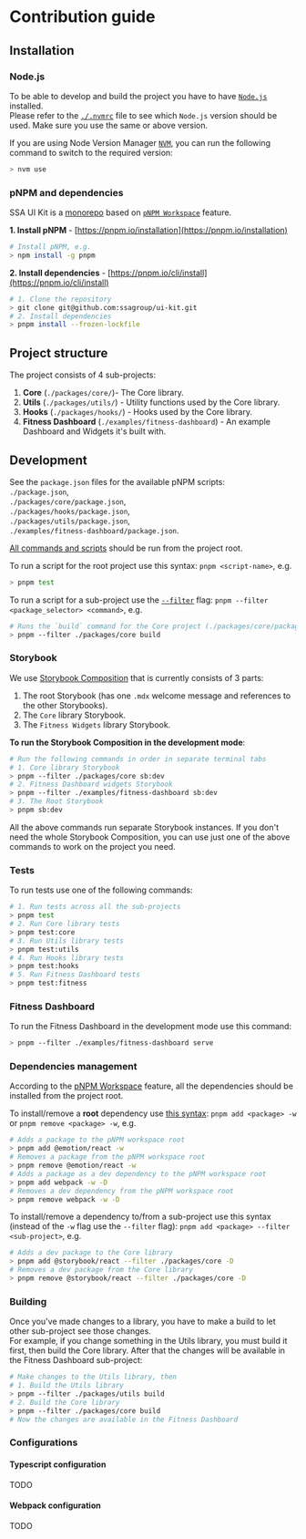 # Contribution guide

## Installation

### Node.js

To be able to develop and build the project you have to have [`Node.js`](https://nodejs.org/en) installed.  
Please refer to the [`./.nvmrc`](https://github.com/nvm-sh/nvm#nvmrc) file to see which `Node.js` version should be used. Make sure you use the same or above version.   

If you are using Node Version Manager [`NVM`](https://github.com/nvm-sh/nvm), you can run the following command to switch to the required version:
```bash
> nvm use
```

### pNPM and dependencies

SSA UI Kit is a [monorepo](https://en.wikipedia.org/wiki/Monorepo) based on [`pNPM Workspace`](https://pnpm.io/workspaces) feature.  

**1. Install pNPM** - [https://pnpm.io/installation](https://pnpm.io/installation)
```bash
# Install pNPM, e.g. 
> npm install -g pnpm
```

**2. Install dependencies** - [https://pnpm.io/cli/install](https://pnpm.io/cli/install)
```bash
# 1. Clone the repository
> git clone git@github.com:ssagroup/ui-kit.git
# 2. Install dependencies
> pnpm install --frozen-lockfile
```

## Project structure

The project consists of 4 sub-projects:
1. **Core** (`./packages/core/`)- The Core library.   
2. **Utils** (`./packages/utils/`) - Utility functions used by the Core library.  
3. **Hooks** (`./packages/hooks/`) - Hooks used by the Core library.  
4. **Fitness Dashboard** (`./examples/fitness-dashboard`) - An example Dashboard and Widgets it's built with.

## Development

See the `package.json` files for the available pNPM scripts:   
`./package.json`,   
`./packages/core/package.json`,   
`./packages/hooks/package.json`,   
`./packages/utils/package.json`,   
`./examples/fitness-dashboard/package.json`.    

<ins>All commands and scripts</ins> should be run from the project root.  

To run a script for the root project use this syntax: `pnpm <script-name>`, e.g.  
```bash
> pnpm test 
```

To run a script for a sub-project use the [`--filter`](https://pnpm.io/filtering) flag: `pnpm --filter <package_selector> <command>`, e.g.
```bash
# Runs the `build` command for the Core project (./packages/core/package.json)
> pnpm --filter ./packages/core build
```

### Storybook

We use [Storybook Composition](https://storybook.js.org/docs/react/sharing/storybook-composition) that is currently consists of 3 parts:  
1. The root Storybook (has one `.mdx` welcome message and references to the other Storybooks).  
2. The `Core` library Storybook.  
3. The `Fitness Widgets` library Storybook.  

**To run the Storybook Composition in the development mode**:  
``` bash
# Run the following commands in order in separate terminal tabs
# 1. Core library Storybook
> pnpm --filter ./packages/core sb:dev  
# 2. Fitness Dashboard widgets Storybook
> pnpm --filter ./examples/fitness-dashboard sb:dev
# 3. The Root Storybook
> pnpm sb:dev 
```

All the above commands run separate Storybook instances. If you don't need the whole Storybook Composition, you can use just one of the above commands to work on the project you need.  

### Tests

To run tests use one of the following commands:  
``` bash
# 1. Run tests across all the sub-projects
> pnpm test
# 2. Run Core library tests
> pnpm test:core
# 3. Run Utils library tests
> pnpm test:utils
# 4. Run Hooks library tests
> pnpm test:hooks
# 5. Run Fitness Dashboard tests
> pnpm test:fitness
```

### Fitness Dashboard

To run the Fitness Dashboard in the development mode use this command:  
```bash
> pnpm --filter ./examples/fitness-dashboard serve
```

### Dependencies management

According to the [pNPM Workspace](https://pnpm.io/workspaces) feature, all the dependencies should be installed from the project root.   

To install/remove a **root** dependency use [this syntax](https://pnpm.io/pnpm-cli#-w---workspace-root): `pnpm add <package> -w` or `pnpm remove <package> -w`, e.g.   
``` bash
# Adds a package to the pNPM workspace root
> pnpm add @emotion/react -w
# Removes a package from the pNPM workspace root
> pnpm remove @emotion/react -w
# Adds a package as a dev dependency to the pNPM workspace root
> pnpm add webpack -w -D
# Removes a dev dependency from the pNPM workspace root
> pnpm remove webpack -w -D
```

To install/remove a dependency to/from a sub-project use this syntax (instead of the `-w` flag use the `--filter` flag): `pnpm add <package> --filter <sub-project>`, e.g.  

``` bash
# Adds a dev package to the Core library
> pnpm add @storybook/react --filter ./packages/core -D
# Removes a dev package from the Core library
> pnpm remove @storybook/react --filter ./packages/core -D
```

### Building 

Once you've made changes to a library, you have to make a build to let other sub-project see those changes.  
For example, if you change something in the Utils library, you must build it first, then build the Core library. After that the changes will be available in the Fitness Dashboard sub-project:  


``` bash
# Make changes to the Utils library, then
# 1. Build the Utils library
> pnpm --filter ./packages/utils build
# 2. Build the Core library
> pnpm --filter ./packages/core build
# Now the changes are available in the Fitness Dashboard
```


### Configurations

#### Typescript configuration 
TODO

#### Webpack configuration
TODO

